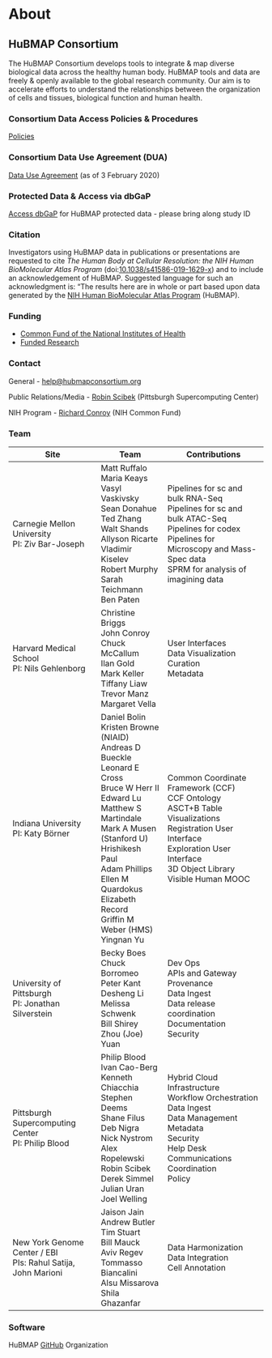 # About

## HuBMAP Consortium
The HuBMAP Consortium develops tools to integrate & map diverse biological data across the healthy human body. HuBMAP tools and data are freely & openly available to the global research community. Our aim is to accelerate efforts to understand the relationships between the organization of cells and tissues, biological function and human health.

### Consortium Data Access Policies & Procedures
[Policies](https://hubmapconsortium.org/policies/)

### Consortium Data Use Agreement (DUA)
[Data Use Agreement](https://hubmapconsortium.org/wp-content/uploads/2020/06/DUA_FINAL_2020_02_03_for_Signature.pdf) (as of 3 February 2020)

### Protected Data & Access via dbGaP
[Access dbGaP](https://dbgap.ncbi.nlm.nih.gov/aa/wga.cgi?page=login) for HuBMAP protected data - please bring along study ID

### Citation
Investigators using HuBMAP data in publications or presentations are requested to cite _The Human Body at Cellular Resolution: the NIH Human BioMolecular Atlas Program_ (doi:[10.1038/s41586-019-1629-x](https://doi.org/10.1038/s41586-019-1629-x)) and to include an acknowledgement of HuBMAP. Suggested language for such an acknowledgment is: “The results here are in whole or part based upon data generated by the [NIH Human BioMolecular Atlas Program](https://hubmapconsortium.org) (HuBMAP).

### Funding
- [Common Fund of the National Institutes of Health](https://commonfund.nih.gov/HuBMAP)
- [Funded Research](https://commonfund.nih.gov/HuBMAP/fundedresearch)
 
### Contact
General - help@hubmapconsortium.org

Public Relations/Media - [Robin Scibek](mailto:flaus@psc.edu) (Pittsburgh Supercomputing Center)

NIH Program - [Richard Conroy](mailto:richard.conroy@nih.gov) (NIH Common Fund)

### Team

<table>
<thead>
  <tr>
    <th>Site</th>
    <th>Team</th>
    <th>Contributions</th>
  </tr>
</thead>
<tbody>
<tr>
  <td>
  Carnegie Mellon University<br>
  PI: Ziv Bar-Joseph<br>
  </td>
  <td>
  Matt Ruffalo<br>
  Maria Keays<br>
  Vasyl Vaskivsky<br> 
  Sean Donahue<br>
  Ted Zhang<br>
  Walt Shands<br>
  Allyson Ricarte<br>
  Vladimir Kiselev <br>
  Robert Murphy<br>
  Sarah Teichmann <br>
  Ben Paten<br>
  </td>
  <td>
  Pipelines for sc and bulk RNA-Seq<br>
  Pipelines for sc and bulk ATAC-Seq<br>
  Pipelines for codex<br>
  Pipelines for Microscopy and Mass-Spec data<br>
  SPRM for analysis of imagining data<br>
  </td>
</tr>
<tr>
  <td>
  Harvard Medical School<br>
  PI: Nils Gehlenborg<br>
  </td>
  <td>
  Christine Briggs<br>
  John Conroy<br>
  Chuck McCallum<br>
  Ilan Gold<br>
  Mark Keller<br>
  Tiffany Liaw<br>
  Trevor Manz<br>
  Margaret Vella<br>
  </td>
  <td>
  User Interfaces<br>
  Data Visualization<br>
  Curation<br>
  Metadata<br>
  </td>
</tr>
<tr>
  <td>
  Indiana University<br>
  PI: Katy Börner<br>
  </td>
  <td>
  Daniel Bolin<br>
  Kristen Browne (NIAID)<br>
  Andreas D Bueckle<br>
  Leonard E Cross<br>
  Bruce W Herr II<br>
  Edward Lu<br>
  Matthew S Martindale<br>
  Mark A Musen (Stanford U)<br>
  Hrishikesh Paul<br>
  Adam Phillips<br>
  Ellen M Quardokus<br>
  Elizabeth Record<br>
  Griffin M Weber (HMS)<br>
  Yingnan Yu<br>
  </td>
  <td>
  Common Coordinate Framework (CCF)<br>
  CCF Ontology<br>
  ASCT+B Table Visualizations<br>
  Registration User Interface<br>
  Exploration User Interface<br>
  3D Object Library<br>
  Visible Human MOOC<br>
  </td>
</tr>
<tr>
  <td>
  University of Pittsburgh<br>
  PI: Jonathan Silverstein<br>
  </td>
  <td>
  Becky Boes<br>
  Chuck Borromeo<br>
  Peter Kant<br>
  Desheng Li<br>
  Melissa Schwenk<br>
  Bill Shirey<br>
  Zhou (Joe) Yuan<br>
  </td>
  <td>
  Dev Ops<br>
  APIs and Gateway<br>
  Provenance<br>
  Data Ingest<br>
  Data release coordination<br>
  Documentation<br>
  Security<br>
  </td>
</tr>
<tr>
  <td>
  Pittsburgh Supercomputing Center<br>
  PI: Philip Blood<br>
  </td>
  <td>
  Philip Blood<br>
  Ivan Cao-Berg<br>
  Kenneth Chiacchia<br>
  Stephen Deems<br>
  Shane Filus<br>
  Deb Nigra<br>
  Nick Nystrom<br>
  Alex Ropelewski<br>
  Robin Scibek<br>
  Derek Simmel<br>
  Julian Uran<br>
  Joel Welling<br>
  </td>
  <td>
  Hybrid Cloud Infrastructure<br>
  Workflow Orchestration<br>
  Data Ingest<br>
  Data Management<br>
  Metadata<br>
  Security<br>
  Help Desk<br>
  Communications<br>
  Coordination<br>
  Policy<br>
  </td>
</tr>
<tr>
  <td>
  New York Genome Center / EBI<br>
  PIs: Rahul Satija, John Marioni<br>
  </td>
  <td>
  Jaison Jain<br>
  Andrew Butler<br>
  Tim Stuart<br>
  Bill Mauck<br>
  Aviv Regev<br>
  Tommasso Biancalini<br>
  Alsu Missarova<br>
  Shila Ghazanfar<br>
  </td>
  <td>
  Data Harmonization<br>
  Data Integration<br>
  Cell Annotation<br>
  </td>
</tr>
</tbody>
</table>


### Software
HuBMAP [GitHub](https://github.com/hubmapconsortium) Organization
